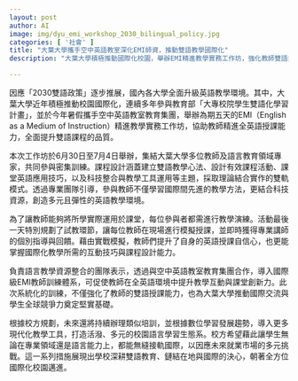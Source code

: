 ```yaml
---
layout: post
author: AI
image: img/dyu_emi_workshop_2030_bilingual_policy.jpg
categories: [ '社會' ]
title: "大葉大學攜手空中英語教室深化EMI師資，推動雙語教學國際化"
description: "大葉大學積極推動國際化校園，舉辦EMI精進教學實務工作坊，強化教師雙語授課能力，結合科技與實作，提升雙語課程品質，為學生打造國際競爭力，並持續推動現代化語言學習生態系。"

---
```

因應「2030雙語政策」逐步推展，國內各大學全面升級英語教學環境。其中，大葉大學近年積極推動校園國際化，連續多年參與教育部「大專校院學生雙語化學習計畫」，並於今年暑假攜手空中英語教室教育集團，舉辦為期五天的EMI（English as a Medium of Instruction）精進教學實務工作坊，協助教師精進全英語授課能力，全面提升雙語課程的品質。

本次工作坊於6月30日至7月4日舉辦，集結大葉大學多位教師及語言教育領域專家，共同參與密集訓練。課程設計涵蓋建立雙語教學心法、設計有效課程活動、課堂英語應用技巧，以及科技整合與教學工具運用等主題，採取理論結合實作的雙軌模式。透過專業團隊引導，參與教師不僅學習國際間先進的教學方法，更結合科技資源，創造多元且彈性的英語教學環境。

為了讓教師能夠將所學實際運用於課堂，每位參與者都需進行教學演練。活動最後一天特別規劃了試教環節，讓每位教師在現場進行模擬授課，並即時獲得專業講師的個別指導與回饋。藉由實戰模擬，教師們提升了自身的英語授課自信心，也更能掌握國際化教學所需的互動技巧與課程設計能力。

負責語言教學資源整合的團隊表示，透過與空中英語教室教育集團合作，導入國際級EMI教師訓練體系，可促使教師在全英語環境中提升教學互動與課堂創新力。此次系統化的訓練，不僅強化了教師的雙語授課能力，也為大葉大學推動國際交流與學生全球競爭力奠定堅實基礎。

根據校方規劃，未來還將持續辦理類似培訓，並根據數位學習發展趨勢，導入更多現代化教學工具，打造活潑、多元的校園語言學習生態系。校方希望藉此讓學生無論在專業領域還是語言能力上，都能無縫接軌國際，以因應未來就業市場的多元挑戰。這一系列措施展現出學校深耕雙語教育、鏈結在地與國際的決心，朝著全方位國際化校園邁進。